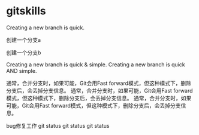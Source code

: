 # gitskills

Creating a new branch is quick.

创建一个分支a

创建一个分支b

Creating a new branch is quick & simple.
Creating a new branch is quick AND simple.



通常，合并分支时，如果可能，Git会用Fast forward模式，但这种模式下，删除分支后，会丢掉分支信息。
通常，合并分支时，如果可能，Git会用Fast forward模式，但这种模式下，删除分支后，会丢掉分支信息。
通常，合并分支时，如果可能，Git会用Fast forward模式，但这种模式下，删除分支后，会丢掉分支信息。


bug修复工作  git status  git status  git status
